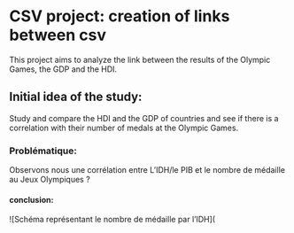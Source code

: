 # CSV project: creation of links between csv 
This project aims to analyze the link between the results of the Olympic Games, the GDP and the HDI.

## Initial idea of the study: 
Study and compare the HDI and the GDP of countries and see if there is a correlation with their number of medals at the Olympic Games.

### Problématique:
Observons nous une corrélation entre L’IDH/le PIB et le nombre de médaille au Jeux Olympiques ?

####  conclusion:
![Schéma représentant le nombre de médaille par l’IDH](	
